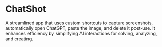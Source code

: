 # ChatShot
A streamlined app that uses custom shortcuts to capture screenshots, automatically open ChatGPT, paste the image, and delete it post-use. It enhances efficiency by simplifying AI interactions for solving, analyzing, and creating.
